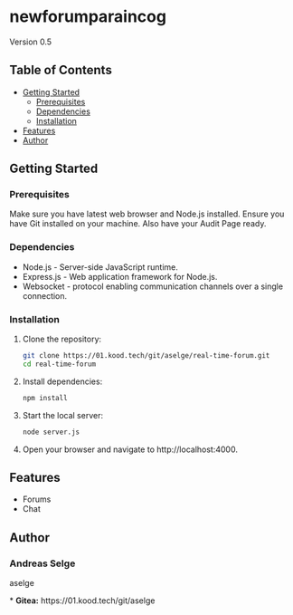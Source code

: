 # newforumparaincog
<!-- Screenshot -->
Version 0.5

## Table of Contents
- [Getting Started](#getting-started)
  - [Prerequisites](#prerequisites)
  - [Dependencies](#dependencies)
  - [Installation](#installation)
- [Features](#features)
- [Author](#author)

## Getting Started

### Prerequisites
Make sure you have latest web browser and Node.js installed. Ensure you have Git installed on your machine. Also have your Audit Page ready.

### Dependencies
* Node.js - Server-side JavaScript runtime.
* Express.js - Web application framework for Node.js.
* Websocket - protocol enabling communication channels over a single connection.

### Installation

1. Clone the repository:
   ```bash
   git clone https://01.kood.tech/git/aselge/real-time-forum.git
   cd real-time-forum
2. Install dependencies:
    ```bash
    npm install
3. Start the local server:
    ```bash
    node server.js
4. Open your browser and navigate to http://localhost:4000.

## Features
* Forums
* Chat

## Author

### Andreas Selge

<p>aselge</p>
* <b>Gitea:</b> https://01.kood.tech/git/aselge